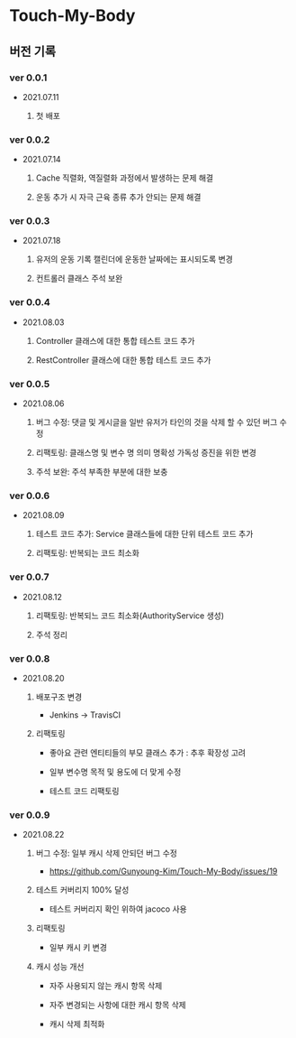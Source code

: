 # Touch-My-Body

## 버전 기록

### ver 0.0.1 

- 2021.07.11

    1. 첫 배포

### ver 0.0.2

- 2021.07.14

    1. Cache 직렬화, 역질렬화 과정에서 발생하는 문제 해결

    2. 운동 추가 시 자극 근육 종류 추가 안되는 문제 해결

### ver 0.0.3

- 2021.07.18

    1. 유저의 운동 기록 캘린더에 운동한 날짜에는 표시되도록 변경

    2. 컨트롤러 클래스 주석 보완

### ver 0.0.4

- 2021.08.03

    1. Controller 클래스에 대한 통합 테스트 코드 추가 

    2. RestController 클래스에 대한 통합 테스트 코드 추가 

### ver 0.0.5

- 2021.08.06

    1. 버그 수정: 댓글 및 게시글을 일반 유저가 타인의 것을 삭제 할 수 있던 버그 수정
 
    2. 리팩토링: 클래스명 및 변수 명 의미 명확성 가독성 증진을 위한 변경

    3. 주석 보완: 주석 부족한 부분에 대한 보충 

### ver 0.0.6

- 2021.08.09

    1. 테스트 코드 추가: Service 클래스들에 대한 단위 테스트 코드 추가 

    2. 리팩토링: 반복되는 코드 최소화

### ver 0.0.7

- 2021.08.12

    1. 리팩토링: 반복되느 코드 최소화(AuthorityService 생성)

    2. 주석 정리

### ver 0.0.8 

- 2021.08.20

    1. 배포구조 변경

         - Jenkins -> TravisCI

    2. 리팩토링

         - 좋아요 관련 엔티티들의 부모 클래스 추가 : 추후 확장성 고려

         - 일부 변수명 목적 및 용도에 더 맞게 수정

         - 테스트 코드 리팩토링

### ver 0.0.9

- 2021.08.22

    1. 버그 수정: 일부 캐시 삭제 안되던 버그 수정

         - https://github.com/Gunyoung-Kim/Touch-My-Body/issues/19

    2. 테스트 커버리지 100% 달성

         - 테스트 커버리지 확인 위하여 jacoco 사용

    3. 리팩토링

         - 일부 캐시 키 변경

    4. 캐시 성능 개선

         - 자주 사용되지 않는 캐시 항목 삭제

         - 자주 변경되는 사항에 대한 캐시 항목 삭제

         - 캐시 삭제 최적화
